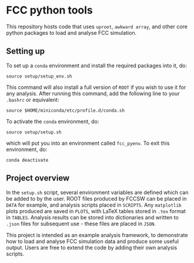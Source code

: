 # FCC python tools

This repository hosts code that uses `uproot`, `awkward array`, and other core python packages to load and analyse FCC simulation.

## Setting up

To set up a `conda` environment and install the required packages into it, do:

```
source setup/setup_env.sh
```

This command will also install a full version of `ROOT` if you wish to use it for any analysis. After running this command, add the following line to your `.bashrc` or equivalent:

```
source $HOME/miniconda/etc/profile.d/conda.sh
```

To activate the `conda` environment, do:

```
source setup/setup.sh
```

which will put you into an environment called `fcc_pyenv`. To exit this environment, do:

```
conda deactivate
```

## Project overview

In the `setup.sh` script, several environment variables are defined which can be added to by the user. ROOT files produced by FCCSW can be placed in `DATA` for example, and analysis scripts placed in `SCRIPTS`. Any `matplotlib` plots produced are saved in `PLOTS`, with LaTeX tables stored in `.tex` format in `TABLES`. Analysis results can be stored into dictionaries and written to `.json` files for subsequent use - these files are placed in `JSON`.

This project is intended as an example analysis framework, to demonstrate how to load and analyse FCC simulation data and produce some useful output. Users are free to extend the code by adding their own analysis scripts.

